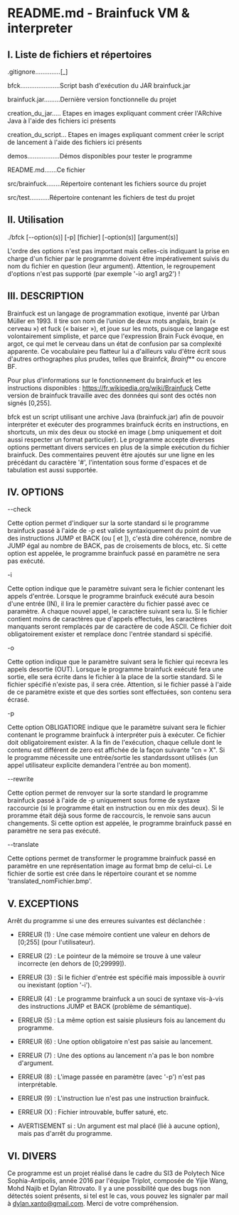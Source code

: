 ﻿README.md - Brainfuck VM & interpreter
=======================================


I. Liste de fichiers et répertoires
-----------------------------------

.gitignore..............\[_\]

bfck......................Script bash d'exécution du JAR brainfuck.jar

brainfuck.jar.........Dernière version fonctionnelle du projet

creation\_du\_jar..... Etapes en images expliquant comment créer l'ARchive Java à l'aide des fichiers ici présents

creation\_du\_script... Etapes en images expliquant comment créer le script de lancement à l'aide des fichiers ici présents

demos..................Démos disponibles pour tester le programme

README.md.......Ce fichier

src/brainfuck........Répertoire contenant les fichiers source du projet

src/test...........Répertoire contenant les fichiers de test du projet


II. Utilisation 
---------------

./bfck \[--option(s)\] \[-p\] \[fichier\] \[-option(s)\] \[argument(s)\]

L'ordre des options n'est pas important mais celles-cis indiquant la prise en charge d'un fichier par le programme doivent être impérativement suivis du nom du fichier en question (leur argument). Attention, le regroupement d'options n'est pas supporté (par exemple '-io arg1 arg2') !


III. DESCRIPTION
----------------

Brainfuck est un langage de programmation exotique, inventé par Urban Müller en 1993. Il tire son nom de l’union de deux mots anglais, brain (« cerveau ») et fuck (« baiser »), et joue sur les mots, puisque ce langage est volontairement simpliste, et parce que l'expression Brain Fuck évoque, en argot, ce qui met le cerveau dans un état de confusion par sa complexité apparente. Ce vocabulaire peu flatteur lui a d'ailleurs valu d'être écrit sous d'autres orthographes plus prudes, telles que Brainf*ck, Brainf*** ou encore BF.

Pour plus d'informations sur le fonctionnement du brainfuck et les instructions disponibles : https://fr.wikipedia.org/wiki/Brainfuck
Cette version de brainfuck travaille avec des données qui sont des octés non signés [0,255].

bfck est un script utilisant une archive Java (brainfuck.jar) afin de pouvoir interpréter et exécuter des programmes brainfuck écrits en instructions, en shortcuts, un mix des deux ou stocké en image (.bmp uniquement et doit aussi respecter un format particulier). Le programme accepte diverses options permettant divers services en plus de la simple exécution du fichier brainfuck.
Des commentaires peuvent être ajoutés sur une ligne en les précédant du caractère '#', l'intentation sous forme d'espaces et de tabulation est aussi supportée.


IV. OPTIONS 
-----------

--check
   
Cette option permet d'indiquer sur la sorte standard si le programme brainfuck passé à l'aide de -p est valide syntaxiquement du point de vue des instructions JUMP et BACK (ou [ et ]), c'està dire cohérence, nombre de JUMP égal au nombre de BACK, pas de croisements de blocs, etc. Si cette option est appelée, le programme brainfuck passé en paramètre ne sera pas exécuté.

-i	

Cette option indique que le paramètre suivant sera le fichier contenant les appels d'entrée. Lorsque le programme brainfuck exécuté aura besoin d'une entrée (IN), il lira le premier caractère du fichier passé avec ce paramètre. A chaque nouvel appel, le caractère suivant sera lu. Si le fichier contient moins de caractères que d'appels effectués, les caractères manquants seront remplacés par de caractère de code ASCII. Ce fichier doit obligatoirement exister et remplace donc l'entrée standard si spécifié.

-o	

Cette option indique que le paramètre suivant sera le fichier qui recevra les appels desortie (OUT). Lorsque le programme brainfuck exécuté fera une sortie, elle sera écrite dans le fichier à la place de la sortie standard. Si le fichier spécifié n'existe pas, il sera crée. Attention, si le fichier passé à l'aide de ce paramètre existe et que des sorties sont effectuées, son contenu sera écrasé.

-p	

Cette option OBLIGATIORE indique que le paramètre suivant sera le fichier contenant le programme brainfuck à interpréter puis à exécuter. Ce fichier doit obligatoirement exister. A la fin de l'exécution, chaque cellule dont le contenu est différent de zero est affichée de la façon suivante "cn = X". Si le programme nécessite une entrée/sortie les standardssont utilisés (un appel utilisateur explicite demandera l'entrée au bon moment).

--rewrite

Cette option permet de renvoyer sur la sorte standard le programme brainfuck passé à l'aide de -p uniquement sous forme de systaxe raccourcie (si le programme était en instruction ou en mix des deux). Si le proramme était déjà sous forme de raccourcis, le renvoie sans aucun changements. Si cette option est appelée, le programme brainfuck passé en paramètre ne sera pas exécuté.
		
--translate

Cette options permet de transformer le programme brainfuck passé en paramètre en une représentation image au format bmp de celui-ci. Le fichier de sortie est crée dans le répertoire courant et se nomme 'translated_nomFichier.bmp'.


V. EXCEPTIONS
-------------

Arrêt du programme si une des erreures suivantes est déclanchée :
* ERREUR (1) : Une case mémoire contient une valeur en dehors de \[0;255\] (pour l'utilisateur).
* ERREUR (2) : Le pointeur de la mémoire se trouve à une valeur incorrecte (en dehors de \[0;29999\]).
* ERREUR (3) : Si le fichier d'entrée est spécifié mais impossible à ouvrir ou inexistant (option '-i').
* ERREUR (4) : Le programme brainfuck a un souci de syntaxe vis-à-vis des instructions JUMP et BACK (problème de sémantique).
* ERREUR (5) : La même option est saisie plusieurs fois au lancement du programme.
* ERREUR (6) : Une option obligatoire n'est pas saisie au lancement.
* ERREUR (7) : Une des options au lancement n'a pas le bon nombre d'argument.
* ERREUR (8) : L'image passée en paramètre (avec '-p') n'est pas interprétable.
* ERREUR (9) : L'instruction lue n'est pas une instruction brainfuck.

* ERREUR (X) : Fichier introuvable, buffer saturé, etc.

* AVERTISEMENT si : Un argument est mal placé (lié à aucune option), mais pas d'arrêt du programme.


VI. DIVERS
----------

Ce programme est un projet réalisé dans le cadre du SI3 de Polytech Nice Sophia-Antipolis, année 2016 par l'équipe Triplot, composée de Yijie Wang, Mohd Najib et Dylan Ritrovato. Il y a une possibilité que des bugs non détectés soient présents, si tel est le cas, vous pouvez les signaler par mail à dylan.xanto@gmail.com. Merci de votre compréhension.
